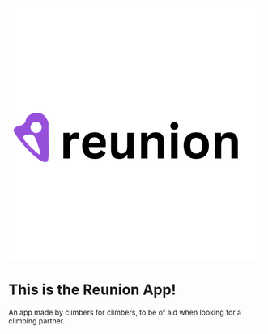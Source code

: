 ![logo do aplicativo reunion](/assets/images/logo_roxo.png)
# This is the Reunion App! 
An app made by climbers for climbers, to be of aid when looking for a climbing partner.

